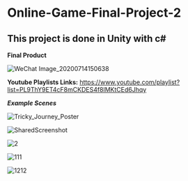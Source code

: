 # Online-Game-Final-Project-2

## This project is done in Unity with c# 

**Final Product**
 
![WeChat Image_20200714150638](https://user-images.githubusercontent.com/45889437/87527367-9a1e8a00-c6be-11ea-881e-c8c6fb818f69.png)



**Youtube Playlists Links:**
https://www.youtube.com/playlist?list=PL9ThY9ET4cF8mCKDES4f8lMKtCEd6Jhqy

**_Example Scenes_**

![Tricky_Journey_Poster](https://user-images.githubusercontent.com/45889437/90399523-a76bd180-e0cd-11ea-9f32-7df67b94a05a.png)

![SharedScreenshot](https://user-images.githubusercontent.com/45889437/90399936-501a3100-e0ce-11ea-93fd-5659ce8aab68.jpg)

![2](https://user-images.githubusercontent.com/45889437/90399946-51e3f480-e0ce-11ea-8ddb-19c8f89b5f8b.jpg)

![111](https://user-images.githubusercontent.com/45889437/90399949-53152180-e0ce-11ea-9646-79f3bee0ee92.JPG)

![1212](https://user-images.githubusercontent.com/45889437/90399951-53adb800-e0ce-11ea-949f-d9f3d2a43cc7.JPG)
